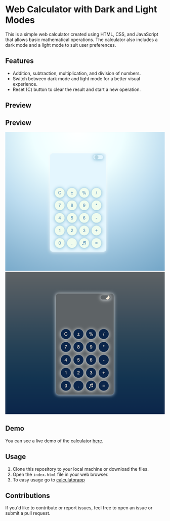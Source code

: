 # Web Calculator with Dark and Light Modes

This is a simple web calculator created using HTML, CSS, and JavaScript that allows basic mathematical operations. The calculator also includes a dark mode and a light mode to suit user preferences.

## Features

- Addition, subtraction, multiplication, and division of numbers.
- Switch between dark mode and light mode for a better visual experience.
- Reset (C) button to clear the result and start a new operation.

## Preview

## Preview

![Calculator Preview](https://github.com/JaviGCK/calculator_assembler/blob/main/img/Calculator%202.png)
![Calculator Preview](https://github.com/JaviGCK/calculator_assembler/blob/main/img/calculator2%202.png)

## Demo

You can see a live demo of the calculator [here](https://www.loom.com/share/b6df5dc5552b4f999549e2c3c1d3bba4?sid=4e7c1108-50df-4a9e-b06d-6b8ea3cf9433).

## Usage

1. Clone this repository to your local machine or download the files.
2. Open the `index.html` file in your web browser.
3. To easy usage go to [calculatorapp](https://calculator-assembler.vercel.app/)


## Contributions

If you'd like to contribute or report issues, feel free to open an issue or submit a pull request.
